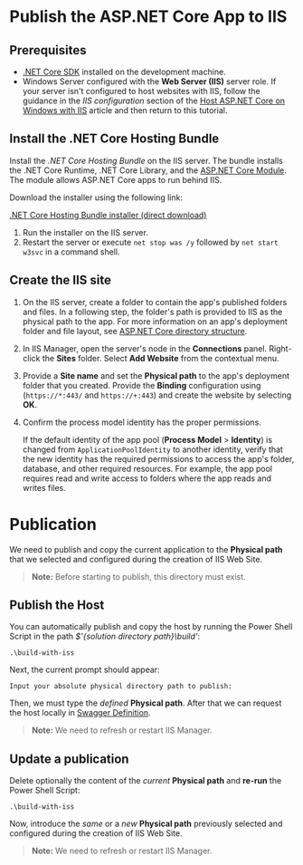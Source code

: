 # Publish the ASP.NET Core App to IIS

## Prerequisites

- [.NET Core SDK](https://learn.microsoft.com/en-us/dotnet/core/sdk) installed on the development machine.
- Windows Server configured with the **Web Server (IIS)** server role. If your server isn't configured to host websites with IIS, follow the guidance in the _IIS configuration_ section of the [Host ASP.NET Core on Windows with IIS](https://learn.microsoft.com/en-us/aspnet/core/tutorials/publish-to-iis?view=aspnetcore-6.0&tabs=netcore-cli) article and then return to this tutorial.

## Install the .NET Core Hosting Bundle

Install the _.NET Core Hosting Bundle_ on the IIS server. The bundle installs the .NET Core Runtime, .NET Core Library, and the [ASP.NET Core Module](https://learn.microsoft.com/en-us/aspnet/core/host-and-deploy/aspnet-core-module?view=aspnetcore-6.0). The module allows ASP.NET Core apps to run behind IIS.

Download the installer using the following link:

[.NET Core Hosting Bundle installer (direct download)](https://dotnet.microsoft.com/en-us/download/dotnet/thank-you/runtime-aspnetcore-6.0.32-windows-hosting-bundle-installer)

1.  Run the installer on the IIS server.
2.  Restart the server or execute `net stop was /y` followed by `net start w3svc` in a command shell.

## Create the IIS site

1.  On the IIS server, create a folder to contain the app's published folders and files. In a following step, the folder's path is provided to IIS as the physical path to the app. For more information on an app's deployment folder and file layout, see [ASP.NET Core directory structure](https://learn.microsoft.com/en-us/aspnet/core/host-and-deploy/directory-structure?view=aspnetcore-5.0).
2.  In IIS Manager, open the server's node in the **Connections** panel. Right-click the **Sites** folder. Select **Add Website** from the contextual menu.
3.  Provide a **Site name** and set the **Physical path** to the app's deployment folder that you created. Provide the **Binding** configuration using (`https://*:443/` and `https://+:443`) and create the website by selecting **OK**.
4.  Confirm the process model identity has the proper permissions.

    If the default identity of the app pool (**Process Model** > **Identity**) is changed from `ApplicationPoolIdentity` to another identity, verify that the new identity has the required permissions to access the app's folder, database, and other required resources. For example, the app pool requires read and write access to folders where the app reads and writes files.

# Publication

We need to publish and copy the current application to the **Physical path** that we selected and configured during the creation of IIS Web Site.

> **Note:** Before starting to publish, this directory must exist.

## Publish the Host

You can automatically publish and copy the host by running the Power Shell Script in the path _$'{solution directory path}\build'_:

```
.\build-with-iss
```

Next, the current prompt should appear:

```
Input your absolute physical directory path to publish:
```

Then, we must type the _defined_ **Physical path**. After that we can request the host locally in [Swagger Definition](https://localhost/swagger/index.html).

> **Note:** We need to refresh or restart IIS Manager.

## Update a publication

Delete optionally the content of the _current_ **Physical path** and **re-run** the Power Shell Script:

```
.\build-with-iss
```

Now, introduce the _same_ or a _new_ **Physical path** previously selected and configured during the creation of IIS Web Site.

> **Note:** We need to refresh or restart IIS Manager.
